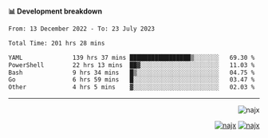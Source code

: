 <b>📊 Development breakdown</b>
<!--START_SECTION:waka-->

```txt
From: 13 December 2022 - To: 23 July 2023

Total Time: 201 hrs 28 mins

YAML              139 hrs 37 mins █████████████████▒░░░░░░░   69.30 %
PowerShell        22 hrs 13 mins  ██▓░░░░░░░░░░░░░░░░░░░░░░   11.03 %
Bash              9 hrs 34 mins   █▒░░░░░░░░░░░░░░░░░░░░░░░   04.75 %
Go                6 hrs 59 mins   █░░░░░░░░░░░░░░░░░░░░░░░░   03.47 %
Other             4 hrs 5 mins    ▓░░░░░░░░░░░░░░░░░░░░░░░░   02.03 %
```

<!--END_SECTION:waka-->
-----
<p align="right">
  <img src="https://komarev.com/ghpvc/?username=najx&label=GitHub%20Profile%20Views&color=yellow&style=flat" alt="najx" />
</p align="center">
<p align="right">
  <a href="https://www.linkedin.com/in/abdx"><img src="https://img.shields.io/badge/LinkedIn--_.svg?style=social&logo=linkedin" alt="najx"></a>
  <a href="https://stackoverflow.com/users/19588110/najim-abdelmoula"><img src="https://img.shields.io/badge/Stack Overflow--_.svg?style=social&logo=stackoverflow" alt="najx"></a>
</p align="center">

